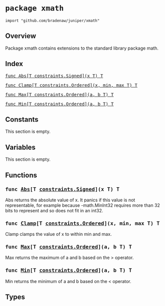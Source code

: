 # `package xmath`

```
import "github.com/bradenaw/juniper/xmath"
```

## Overview

Package xmath contains extensions to the standard library package math.


## Index

<samp><a href="#Abs">func Abs[T constraints.Signed](x T) T</a></samp>

<samp><a href="#Clamp">func Clamp[T constraints.Ordered](x, min, max T) T</a></samp>

<samp><a href="#Max">func Max[T constraints.Ordered](a, b T) T</a></samp>

<samp><a href="#Min">func Min[T constraints.Ordered](a, b T) T</a></samp>


## Constants

This section is empty.

## Variables

This section is empty.

## Functions

<h3><a id="Abs"></a><samp>func <a href="#Abs">Abs</a>[T <a href="https://pkg.go.dev/constraints#Signed">constraints.Signed</a>](x T) T</samp></h3>

Abs returns the absolute value of x. It panics if this value is not representable, for example
because -math.MinInt32 requires more than 32 bits to represent and so does not fit in an int32.


<h3><a id="Clamp"></a><samp>func <a href="#Clamp">Clamp</a>[T <a href="https://pkg.go.dev/constraints#Ordered">constraints.Ordered</a>](x, min, max T) T</samp></h3>

Clamp clamps the value of x to within min and max.


<h3><a id="Max"></a><samp>func <a href="#Max">Max</a>[T <a href="https://pkg.go.dev/constraints#Ordered">constraints.Ordered</a>](a, b T) T</samp></h3>

Max returns the maximum of a and b based on the > operator.


<h3><a id="Min"></a><samp>func <a href="#Min">Min</a>[T <a href="https://pkg.go.dev/constraints#Ordered">constraints.Ordered</a>](a, b T) T</samp></h3>

Min returns the minimum of a and b based on the < operator.


## Types

